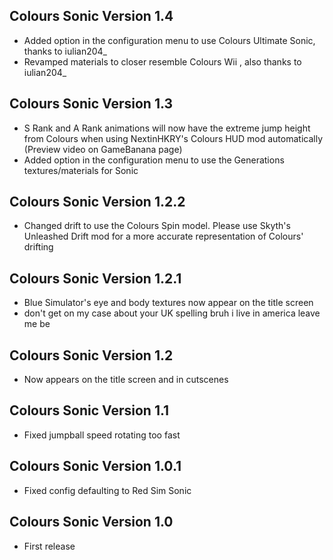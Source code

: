 ## Colours Sonic Version 1.4
- Added option in the configuration menu to use Colours Ultimate Sonic, thanks to iulian204_
- Revamped materials to closer resemble Colours Wii , also thanks to iulian204_
## Colours Sonic Version 1.3
- S Rank and A Rank animations will now have the extreme jump height from Colours when using NextinHKRY's Colours HUD mod automatically (Preview video on GameBanana page)
- Added option in the configuration menu to use the Generations textures/materials for Sonic
## Colours Sonic Version 1.2.2
- Changed drift to use the Colours Spin model. Please use Skyth's Unleashed Drift mod for a more accurate representation of Colours' drifting
## Colours Sonic Version 1.2.1
- Blue Simulator's eye and body textures now appear on the title screen
- don't get on my case about your UK spelling bruh i live in america leave me be
## Colours Sonic Version 1.2
- Now appears on the title screen and in cutscenes
## Colours Sonic Version 1.1
- Fixed jumpball speed rotating too fast
## Colours Sonic Version 1.0.1
- Fixed config defaulting to Red Sim Sonic
## Colours Sonic Version 1.0
- First release
